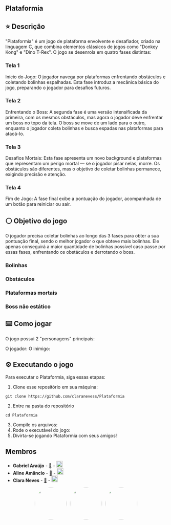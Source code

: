 ## Plataformia

## ⭐️ Descrição

"Plataformia" é um jogo de plataforma envolvente e desafiador, criado na linguagem C, que combina elementos clássicos de jogos como "Donkey Kong" e "Dino T-Rex". O jogo se desenrola em quatro fases distintas:

### Tela 1 
Início do Jogo: O jogador navega por plataformas enfrentando obstáculos e coletando bolinhas espalhadas. Esta fase introduz a mecânica básica do jogo, preparando o jogador para desafios futuros.

### Tela 2 
Enfrentando o Boss: A segunda fase é uma versão intensificada da primeira, com os mesmos obstáculos, mas agora o jogador deve enfrentar um boss no topo da tela. O boss se move de um lado para o outro, enquanto o jogador coleta bolinhas e busca espadas nas plataformas para atacá-lo.

### Tela 3
Desafios Mortais: Esta fase apresenta um novo background e plataformas que representam um perigo mortal — se o jogador pisar nelas, morre. Os obstáculos são diferentes, mas o objetivo de coletar bolinhas permanece, exigindo precisão e atenção.

### Tela 4 
Fim de Jogo: A fase final exibe a pontuação do jogador, acompanhada de um botão para reiniciar ou sair.

## ⚪️ Objetivo do jogo

O jogador precisa coletar bolinhas ao longo das 3 fases para obter a sua pontuação final, sendo o melhor jogador o que obteve mais bolinhas. Ele apenas conseguirá a maior quantidade de bolinhas possível caso passe por essas fases, enfrentando os obstáculos e derrotando o boss.

### Bolinhas

### Obstáculos

### Plataformas mortais

### Boss não estático

## ⌨️ Como jogar

O jogo possui 2 "personagens" principais:

O jogador: 
O inimigo: 

## ⚙️ Executando o jogo

Para executar o Plataformia, siga essas etapas:

1. Clone esse repositório em sua máquina:
```
git clone https://github.com/claranevess/Plataformia
```
2. Entre na pasta do repositório
```
cd Plataformia
```
3.  Compile os arquivos: 
4. Rode o executável do jogo: 
5. Divirta-se jogando Plataformia com seus amigos!

## Membros

- **Gabriel Araújo** - <a href="mailto:bielaraujo578@gmail.com">📧</a> - <a href="https://br.linkedin.com/in/gabriel-ara%C3%BAjo-bb37792b0"><img src="https://upload.wikimedia.org/wikipedia/commons/c/ca/LinkedIn_logo_initials.png" width="20"></a>
- **Aline Amâncio** - <a href="mailto:afa3@cesar.school">📧</a> - <a href="https://www.linkedin.com/in/aline-amancio-23a6b9247/"><img src="https://upload.wikimedia.org/wikipedia/commons/c/ca/LinkedIn_logo_initials.png" width="20"></a>
- **Clara Neves** - <a href="mailto:mcsan2cesar.school">📧</a> - <a href="https://www.linkedin.com/in/claranevess/"><img src="https://upload.wikimedia.org/wikipedia/commons/c/ca/LinkedIn_logo_initials.png" width="20"></a>

<div style="display: flex; align-items: center; justify-content: center; flex-wrap: wrap; gap: 10px;">
    <a href="https://github.com/GabrielAraujo578">
        <img src="https://avatars.githubusercontent.com/u/183439754?v=4" style="border-radius: 50%; width: 100px; height: 100px;">
    </a>
    <a href="https://github.com/afline">
        <img src="https://avatars.githubusercontent.com/u/167882901?v=4" style="border-radius: 50%; width: 100px; height: 100px;">
    </a>
    <a href="https://github.com/claranevess">
        <img src="https://avatars.githubusercontent.com/u/166565110?v=4" style="border-radius: 50%; width: 100px; height: 100px;">
    </a>
</div>
